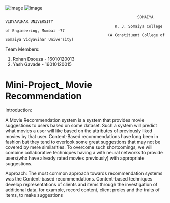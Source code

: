 


![image](https://user-images.githubusercontent.com/74112721/144545556-f1622854-5ddb-44c2-ae66-602c907b9289.png)
![image](https://user-images.githubusercontent.com/74112721/144545198-29fb944e-cc94-4bef-91aa-ff1ffbc8af90.png)
                                                        


                                                              SOMAIYA VIDYAVIHAR UNIVERSITY
                                                    K. J. Somaiya College of Engineering, Mumbai -77
                                                 (A Constituent College of Somaiya Vidyavihar University)
                                                 
Team Members:
                                                                                                                    
1. Rohan Dsouza - 16010120013
2. Yash Gavade  - 16010120015

                                                                                                                                                   


# Mini-Project_ Movie Recommendation
Introduction: 

A Movie Recommendation system is a system that provides movie suggestions to users based on some dataset. Such a system will predict what movies a user will like based on the attributes of previously liked movies by that user. Content-Based recommendations have long been in fashion but they tend to overlook some great suggestions that may not be covered by mere  similarities. To overcome such shortcomings, we will combine collaborative  techniques having a  with neural networks to provide users(who have already rated movies previously) with appropriate suggestions.


Approach:
The most common approach towards recommendation systems was the Content-based recommendations. Content-based techniques develop representations of clients and items through the investigation of additional data, for example, record content, client proles and the traits of items, to make suggestions


